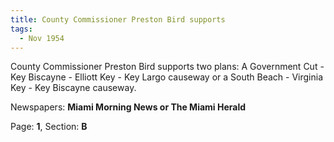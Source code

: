 ```yaml
---  
title: County Commissioner Preston Bird supports  
tags:  
  - Nov 1954  
---  
```

  
County Commissioner Preston Bird supports two plans: A Government Cut - Key Biscayne - Elliott Key - Key Largo causeway or a South Beach - Virginia Key - Key Biscayne causeway.  
  
Newspapers: **Miami Morning News or The Miami Herald**  
  
Page: **1**, Section: **B** 
